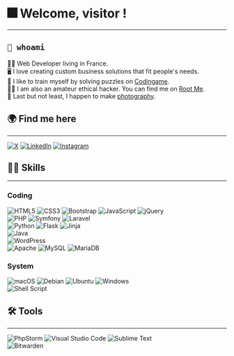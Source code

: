 # 🎆 Welcome, visitor !
***
## `🪪 whoami`
👨‍💻 Web Developer living in France. \
🖥 I love creating custom business solutions that fit people's needs. \
🧮 I like to train myself by solving puzzles on [Codingame](https://www.codingame.com/profile/c85654f85937afea48a5255a1b91c8fb3839904). \
🏴‍☠️ I am also an amateur ethical hacker. You can find me on [Root Me](https://root-me.org/D4MI1V). \
📸 Last but not least, I happen to make [photography](https://damienvassart.photography).

## 🌍 Find me here
***
[![X](https://img.shields.io/badge/X-%23000000.svg?style=for-the-badge&logo=X&logoColor=white)](https://x.com/DamienVassart) [![LinkedIn](https://img.shields.io/badge/linkedin-%230077B5.svg?style=for-the-badge&logo=linkedin&logoColor=white)](https://www.linkedin.com/in/damienvassart/) [![Instagram](https://img.shields.io/badge/Instagram-%23E4405F.svg?style=for-the-badge&logo=Instagram&logoColor=white)](https://instagram.com/damienvassartphoto)

## 👨‍🎓 Skills
***
### Coding
![HTML5](https://img.shields.io/badge/html5-%23E34F26.svg?style=for-the-badge&logo=html5&logoColor=white) ![CSS3](https://img.shields.io/badge/css3-%231572B6.svg?style=for-the-badge&logo=css3&logoColor=white) ![Bootstrap](https://img.shields.io/badge/bootstrap-%238511FA.svg?style=for-the-badge&logo=bootstrap&logoColor=white) ![JavaScript](https://img.shields.io/badge/javascript-%23323330.svg?style=for-the-badge&logo=javascript&logoColor=%23F7DF1E) ![jQuery](https://img.shields.io/badge/jquery-%230769AD.svg?style=for-the-badge&logo=jquery&logoColor=white) \
![PHP](https://img.shields.io/badge/php-%23777BB4.svg?style=for-the-badge&logo=php&logoColor=white) ![Symfony](https://img.shields.io/badge/symfony-%23000000.svg?style=for-the-badge&logo=symfony&logoColor=white) ![Laravel](https://img.shields.io/badge/laravel-%23FF2D20.svg?style=for-the-badge&logo=laravel&logoColor=white) \
![Python](https://img.shields.io/badge/python-3670A0?style=for-the-badge&logo=python&logoColor=ffdd54) ![Flask](https://img.shields.io/badge/flask-%23000.svg?style=for-the-badge&logo=flask&logoColor=white) ![Jinja](https://img.shields.io/badge/jinja-white.svg?style=for-the-badge&logo=jinja&logoColor=black) \
![Java](https://img.shields.io/badge/java-%23ED8B00.svg?style=for-the-badge&logo=openjdk&logoColor=white) \
![WordPress](https://img.shields.io/badge/WordPress-%23117AC9.svg?style=for-the-badge&logo=WordPress&logoColor=white) \
![Apache](https://img.shields.io/badge/apache-%23D42029.svg?style=for-the-badge&logo=apache&logoColor=white) ![MySQL](https://img.shields.io/badge/mysql-%2300f.svg?style=for-the-badge&logo=mysql&logoColor=white) ![MariaDB](https://img.shields.io/badge/MariaDB-003545?style=for-the-badge&logo=mariadb&logoColor=white) 

### System
![macOS](https://img.shields.io/badge/mac%20os-000000?style=for-the-badge&logo=macos&logoColor=F0F0F0) ![Debian](https://img.shields.io/badge/Debian-D70A53?style=for-the-badge&logo=debian&logoColor=white) ![Ubuntu](https://img.shields.io/badge/Ubuntu-E95420?style=for-the-badge&logo=ubuntu&logoColor=white) ![Windows](https://img.shields.io/badge/Windows-0078D6?style=for-the-badge&logo=windows&logoColor=white) \
![Shell Script](https://img.shields.io/badge/shell_script-%23121011.svg?style=for-the-badge&logo=gnu-bash&logoColor=white)

## 🛠 Tools
***
![PhpStorm](https://img.shields.io/badge/phpstorm-143?style=for-the-badge&logo=phpstorm&logoColor=black&color=black&labelColor=darkorchid) ![Visual Studio Code](https://img.shields.io/badge/Visual%20Studio%20Code-0078d7.svg?style=for-the-badge&logo=visual-studio-code&logoColor=white) ![Sublime Text](https://img.shields.io/badge/sublime_text-%23575757.svg?style=for-the-badge&logo=sublime-text&logoColor=important) \
![Bitwarden](https://img.shields.io/badge/bitwarden-%23175DDC.svg?style=for-the-badge&logo=bitwarden&logoColor=white)